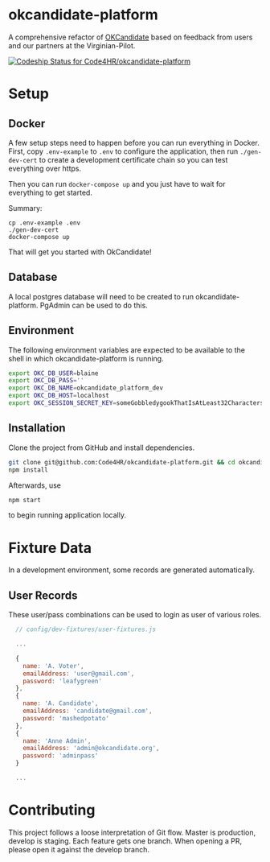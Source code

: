 # okcandidate-platform
A comprehensive refactor of [OKCandidate](https://github.com/Code4HR/okcandidate/) based on feedback from users and our partners at the Virginian-Pilot.

[ ![Codeship Status for Code4HR/okcandidate-platform](https://app.codeship.com/projects/20e942f0-0356-0135-4909-4af64aa74b25/status?branch=develop)](https://app.codeship.com/projects/213312)
# Setup

## Docker

A few setup steps need to happen before you can run everything in Docker.
First, copy `.env-example` to `.env` to configure the application, then run
`./gen-dev-cert` to create a development certificate chain so you can test
everything over https.

Then you can run `docker-compose up` and you just have to wait for everything to
get started.

Summary:

    cp .env-example .env
    ./gen-dev-cert
    docker-compose up

That will get you started with OkCandidate!

## Database
A local postgres database will need to be created to run okcandidate-platform.  PgAdmin can be used to do this.

## Environment
The following environment variables are expected to be available to the shell in which okcandidate-platform is running.
```bash
export OKC_DB_USER=blaine
export OKC_DB_PASS=''
export OKC_DB_NAME=okcandidate_platform_dev
export OKC_DB_HOST=localhost
export OKC_SESSION_SECRET_KEY=someGobbledygookThatIsAtLeast32CharactersLong
```

## Installation
Clone the project from GitHub and install dependencies.
```bash
git clone git@github.com:Code4HR/okcandidate-platform.git && cd okcandidate-platform
npm install
```

Afterwards, use
```bash
npm start
```
to begin running application locally.

# Fixture Data
In a development environment, some records are generated automatically.  

## User Records
These user/pass combinations can be used to login as user of various roles.
```js
  // config/dev-fixtures/user-fixtures.js

  ...

  {
    name: 'A. Voter',
    emailAddress: 'user@gmail.com',
    password: 'leafygreen'
  },
  {
    name: 'A. Candidate',
    emailAddress: 'candidate@gmail.com',
    password: 'mashedpotato'
  },
  {
    name: 'Anne Admin',
    emailAddress: 'admin@okcandidate.org',
    password: 'adminpass'
  }

  ...

```

# Contributing
This project follows a loose interpretation of Git flow. Master is production, develop is staging. Each feature gets one branch.  When opening a PR, please open it against the develop branch.
